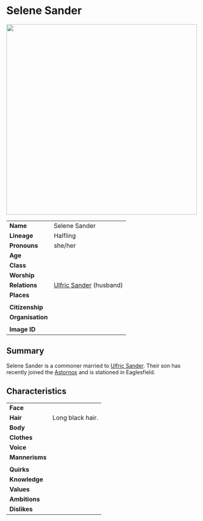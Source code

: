 # Selene Sander

<img src="https://raw.githubusercontent.com/jesskelsall/astarus-images/main/characters/portraits/imageid.png" height="500" />

|||
| --- | --- |
| **Name** | Selene Sander | character.3
| **Lineage** | Halfling |
| **Pronouns** | she/her |
| **Age** | |
| **Class** | |
| **Worship** | |
| **Relations** | [Ulfric Sander](ulfric-sander.md) (husband) |
| **Places** | |
|||
| **Citizenship** | |
| **Organisation** | |
|||
| **Image ID** | |

## Summary

Selene Sander is a commoner married to [Ulfric Sander](ulfric-sander.md). Their son has recently joined the [Astornox](../organisations/astornox/astornox.md) and is stationed in Eaglesfield.

## Characteristics

| | |
| --- | --- |
| **Face** | | characteristics.2
| **Hair** | Long black hair. |
| **Body** | |
| **Clothes** | |
| **Voice** | |
| **Mannerisms** | |
| | |
| **Quirks** | |
| **Knowledge** | |
| **Values** | |
| **Ambitions** | |
| **Dislikes** | |
